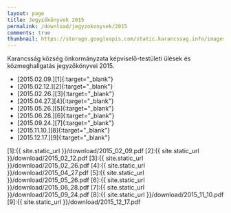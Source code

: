 ```yaml
---
layout: page
title: Jegyzőkönyvek 2015
permalink: /download/jegyzokonyvek/2015
comments: true
thumbnail: https://storage.googleapis.com/static.karancssag.info/images/og/ft.jpg
---
```


Karancsság község önkormányzata képviselő-testületi ülések és közmeghallgatás jegyzőkönyvei 2015.

+ [2015.02.09.][1]{:target="_blank"}
+ [2015.02.12.][2]{:target="_blank"}
+ [2015.02.26.][3]{:target="_blank"}
+ [2015.04.27.][4]{:target="_blank"}
+ [2015.05.26.][5]{:target="_blank"}
+ [2015.06.28.][6]{:target="_blank"}
+ [2015.09.24.][7]{:target="_blank"}
+ [2015.11.10.][8]{:target="_blank"}
+ [2015.12.17.][9]{:target="_blank"}


[1]:{{ site.static_url }}/download/2015_02_09.pdf
[2]:{{ site.static_url }}/download/2015_02_12.pdf
[3]:{{ site.static_url }}/download/2015_02_26.pdf
[4]:{{ site.static_url }}/download/2015_04_27.pdf
[5]:{{ site.static_url }}/download/2015_05_26.pdf
[6]:{{ site.static_url }}/download/2015_06_28.pdf
[7]:{{ site.static_url }}/download/2015_09_24.pdf
[8]:{{ site.static_url }}/download/2015_11_10.pdf
[9]:{{ site.static_url }}/download/2015_12_17.pdf